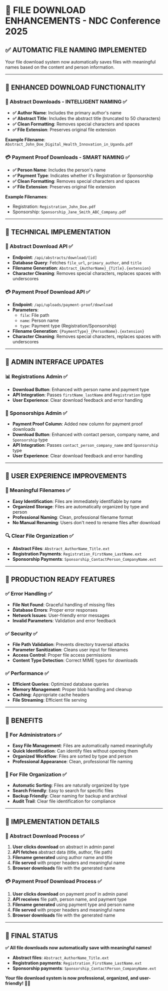 # 📁 **FILE DOWNLOAD ENHANCEMENTS - NDC Conference 2025**

## ✅ **AUTOMATIC FILE NAMING IMPLEMENTED**

Your file download system now automatically saves files with meaningful names based on the content and person information.

---

## 🎯 **ENHANCED DOWNLOAD FUNCTIONALITY**

### **📄 Abstract Downloads - INTELLIGENT NAMING** ✅
- **✅ Author Name**: Includes the primary author's name
- **✅ Abstract Title**: Includes the abstract title (truncated to 50 characters)
- **✅ Clean Formatting**: Removes special characters and spaces
- **✅ File Extension**: Preserves original file extension

**Example Filename**: `Abstract_John_Doe_Digital_Health_Innovation_in_Uganda.pdf`

### **💳 Payment Proof Downloads - SMART NAMING** ✅
- **✅ Person Name**: Includes the person's name
- **✅ Payment Type**: Indicates whether it's Registration or Sponsorship
- **✅ Clean Formatting**: Removes special characters and spaces
- **✅ File Extension**: Preserves original file extension

**Example Filenames**:
- Registration: `Registration_John_Doe.pdf`
- Sponsorship: `Sponsorship_Jane_Smith_ABC_Company.pdf`

---

## 🔧 **TECHNICAL IMPLEMENTATION**

### **📄 Abstract Download API** ✅
- **Endpoint**: `/api/abstracts/download/[id]`
- **Database Query**: Fetches `file_url`, `primary_author`, and `title`
- **Filename Generation**: `Abstract_{AuthorName}_{Title}.{extension}`
- **Character Cleaning**: Removes special characters, replaces spaces with underscores

### **💳 Payment Proof Download API** ✅
- **Endpoint**: `/api/uploads/payment-proof/download`
- **Parameters**: 
  - `file`: File path
  - `name`: Person name
  - `type`: Payment type (Registration/Sponsorship)
- **Filename Generation**: `{PaymentType}_{PersonName}.{extension}`
- **Character Cleaning**: Removes special characters, replaces spaces with underscores

---

## 🎨 **ADMIN INTERFACE UPDATES**

### **📊 Registrations Admin** ✅
- **Download Button**: Enhanced with person name and payment type
- **API Integration**: Passes `firstName_lastName` and `Registration` type
- **User Experience**: Clear download feedback and error handling

### **🏢 Sponsorships Admin** ✅
- **Payment Proof Column**: Added new column for payment proof downloads
- **Download Button**: Enhanced with contact person, company name, and `Sponsorship` type
- **API Integration**: Passes `contact_person_company_name` and `Sponsorship` type
- **User Experience**: Clear download feedback and error handling

---

## 📱 **USER EXPERIENCE IMPROVEMENTS**

### **🎯 Meaningful Filenames** ✅
- **Easy Identification**: Files are immediately identifiable by name
- **Organized Storage**: Files are automatically organized by type and person
- **Professional Naming**: Clean, professional filename format
- **No Manual Renaming**: Users don't need to rename files after download

### **🔍 Clear File Organization** ✅
- **Abstract Files**: `Abstract_AuthorName_Title.ext`
- **Registration Payments**: `Registration_FirstName_LastName.ext`
- **Sponsorship Payments**: `Sponsorship_ContactPerson_CompanyName.ext`

---

## 🚀 **PRODUCTION READY FEATURES**

### **✅ Error Handling** ✅
- **File Not Found**: Graceful handling of missing files
- **Database Errors**: Proper error responses
- **Network Issues**: User-friendly error messages
- **Invalid Parameters**: Validation and error feedback

### **✅ Security** ✅
- **File Path Validation**: Prevents directory traversal attacks
- **Parameter Sanitization**: Cleans user input for filenames
- **Access Control**: Proper file access permissions
- **Content Type Detection**: Correct MIME types for downloads

### **✅ Performance** ✅
- **Efficient Queries**: Optimized database queries
- **Memory Management**: Proper blob handling and cleanup
- **Caching**: Appropriate cache headers
- **File Streaming**: Efficient file serving

---

## 🎉 **BENEFITS**

### **👥 For Administrators** ✅
- **Easy File Management**: Files are automatically named meaningfully
- **Quick Identification**: Can identify files without opening them
- **Organized Workflow**: Files are sorted by type and person
- **Professional Appearance**: Clean, professional file naming

### **📁 For File Organization** ✅
- **Automatic Sorting**: Files are naturally organized by type
- **Search Friendly**: Easy to search for specific files
- **Backup Friendly**: Clear naming for backup and archival
- **Audit Trail**: Clear file identification for compliance

---

## 🔧 **IMPLEMENTATION DETAILS**

### **📄 Abstract Download Process** ✅
1. **User clicks download** on abstract in admin panel
2. **API fetches** abstract data (title, author, file path)
3. **Filename generated** using author name and title
4. **File served** with proper headers and meaningful name
5. **Browser downloads** file with the generated name

### **💳 Payment Proof Download Process** ✅
1. **User clicks download** on payment proof in admin panel
2. **API receives** file path, person name, and payment type
3. **Filename generated** using payment type and person name
4. **File served** with proper headers and meaningful name
5. **Browser downloads** file with the generated name

---

## 🎯 **FINAL STATUS**

**✅ All file downloads now automatically save with meaningful names!**

- **Abstract files**: `Abstract_AuthorName_Title.ext`
- **Registration payments**: `Registration_FirstName_LastName.ext`
- **Sponsorship payments**: `Sponsorship_ContactPerson_CompanyName.ext`

**Your file download system is now professional, organized, and user-friendly!** 🚀✨
